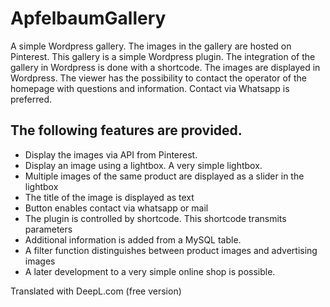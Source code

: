 # ApfelbaumGallery

A simple Wordpress gallery. The images in the gallery are hosted on Pinterest.  This gallery is a simple Wordpress plugin. The integration of the gallery in Wordpress is done with a shortcode. The images are displayed in Wordpress. The viewer has the possibility to contact the operator of the homepage with questions and information. Contact via Whatsapp is preferred.

## The following features are provided.

+ Display the images via API from Pinterest.
+ Display an image using a lightbox. A very simple lightbox.
+ Multiple images of the same product are displayed as a slider in the lightbox
+ The title of the image is displayed as text
+ Button enables contact via whatsapp or mail
+ The plugin is controlled by shortcode. This shortcode transmits parameters
+ Additional information is added from a MySQL table.
+ A filter function distinguishes between product images and advertising images
+ A later development to a very simple online shop is possible.


Translated with DeepL.com (free version)
